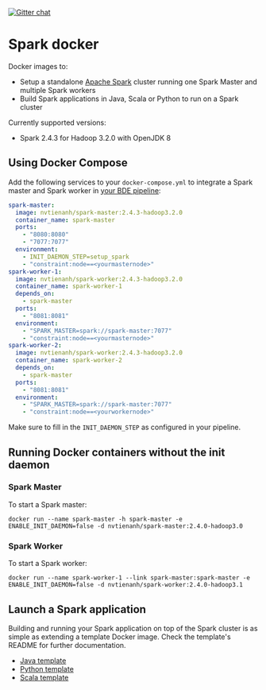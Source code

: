 [![Gitter chat](https://badges.gitter.im/gitterHQ/gitter.png)](https://gitter.im/big-data-europe/Lobby)
# Spark docker

Docker images to:
* Setup a standalone [Apache Spark](http://spark.apache.org/) cluster running one Spark Master and multiple Spark workers
* Build Spark applications in Java, Scala or Python to run on a Spark cluster

Currently supported versions:
* Spark 2.4.3 for Hadoop 3.2.0 with OpenJDK 8

## Using Docker Compose

Add the following services to your `docker-compose.yml` to integrate a Spark master and Spark worker in [your BDE pipeline](https://github.com/big-data-europe/app-bde-pipeline):
```yml
spark-master:
  image: nvtienanh/spark-master:2.4.3-hadoop3.2.0
  container_name: spark-master
  ports:
    - "8080:8080"
    - "7077:7077"
  environment:
    - INIT_DAEMON_STEP=setup_spark
    - "constraint:node==<yourmasternode>"
spark-worker-1:
  image: nvtienanh/spark-worker:2.4.3-hadoop3.2.0
  container_name: spark-worker-1
  depends_on:
    - spark-master
  ports:
    - "8081:8081"
  environment:
    - "SPARK_MASTER=spark://spark-master:7077"
    - "constraint:node==<yourmasternode>"
spark-worker-2:
  image: nvtienanh/spark-worker:2.4.3-hadoop3.2.0
  container_name: spark-worker-2
  depends_on:
    - spark-master
  ports:
    - "8081:8081"
  environment:
    - "SPARK_MASTER=spark://spark-master:7077"
    - "constraint:node==<yourworkernode>"  
```
Make sure to fill in the `INIT_DAEMON_STEP` as configured in your pipeline.

## Running Docker containers without the init daemon
### Spark Master
To start a Spark master:

    docker run --name spark-master -h spark-master -e ENABLE_INIT_DAEMON=false -d nvtienanh/spark-master:2.4.0-hadoop3.0

### Spark Worker
To start a Spark worker:

    docker run --name spark-worker-1 --link spark-master:spark-master -e ENABLE_INIT_DAEMON=false -d nvtienanh/spark-worker:2.4.0-hadoop3.1

## Launch a Spark application
Building and running your Spark application on top of the Spark cluster is as simple as extending a template Docker image. Check the template's README for further documentation.
* [Java template](template/java)
* [Python template](template/python)
* [Scala template](template/scala)
